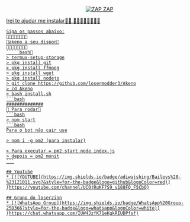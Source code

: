 
<p align="center">
<a href="#"><img title="ZAP ZAP" src="https://static.wikia.nocookie.net/highschooldxd/images/9/99/Akeno_casting_Holy_Lighting.gif/revision/latest?cb=20190222160619e40&style=for-the-badge"></a>
</p>
<p align="center">
<a href="https://github.com/losermodder3/Akeno"
</p>

Irei te ajudar me instalar🍁💜
🍁🍁🍁🍁🍁🍁🍁🍁
````bash🌸
Siga os passos abaixo:
🍁🍁🍁🍁🍁🍁🍁🍁
💜akeno a seu dispor💜
🍁🍁🍁🍁🍁🍁🍁🍁
`````bash🌸
> termux-setup-storage
> pkg install git
> pkg install ffmpeg
> pkg install wget
> pkg install nodejs
> git clone https://github.com/losermodder3/Akeno
> cd Akeno
> bash install.sh
```bash
##############
🍁 Para rodar🍁
```bash
> npm start
```bash
Para o bot não cair use

> npm i -g pm2 (para instalar)

> Para executar = pm2 start node index.js
> depois = pm2 monit
```

## YouTube
* [![YOUTUBE](https://img.shields.io/badge/adiwajshing/Baileys%20-%23121011.svg?&style=for-the-badge&logo=github&logoColor=red)](https://youtube.com/channel/UCOjRuKF7S9_y188FQ_F5CbQ)

## Grupo do loserzinn
* [![WhatsApp Group](https://img.shields.io/badge/WhatsApp%20Group-25D366?style=for-the-badge&logo=whatsapp&logoColor=white)](https://chat.whatsapp.com/IUW4JzfK71eKgkRIUDPfsf)



